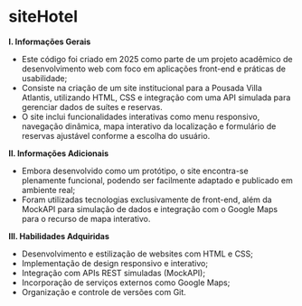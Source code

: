 # siteHotel

**I. Informações Gerais**

- Este código foi criado em 2025 como parte de um projeto acadêmico de desenvolvimento web com foco em aplicações front-end e práticas de usabilidade;
- Consiste na criação de um site institucional para a Pousada Villa Atlantis, utilizando HTML, CSS e integração com uma API simulada para gerenciar dados de suítes e reservas.
- O site inclui funcionalidades interativas como menu responsivo, navegação dinâmica, mapa interativo da localização e formulário de reservas ajustável conforme a escolha do usuário.

**II. Informações Adicionais**

- Embora desenvolvido como um protótipo, o site encontra-se plenamente funcional, podendo ser facilmente adaptado e publicado em ambiente real;
- Foram utilizadas tecnologias exclusivamente de front-end, além da MockAPI para simulação de dados e integração com o Google Maps para o recurso de mapa interativo.

**III. Habilidades Adquiridas**

- Desenvolvimento e estilização de websites com HTML e CSS;
- Implementação de design responsivo e interativo;
- Integração com APIs REST simuladas (MockAPI);
- Incorporação de serviços externos como Google Maps;
- Organização e controle de versões com Git.
